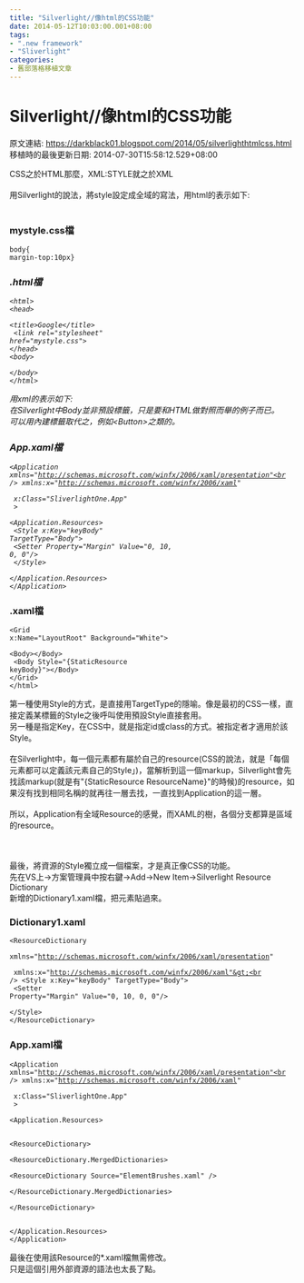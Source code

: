 ```yaml
---
title: "Silverlight//像html的CSS功能"
date: 2014-05-12T10:03:00.001+08:00
tags: 
- ".new framework"
- "Sliverlight"
categories:
- 舊部落格移植文章
---
```


# Silverlight//像html的CSS功能

原文連結: https://darkblack01.blogspot.com/2014/05/silverlighthtmlcss.html
移植時的最後更新日期: 2014-07-30T15:58:12.529+08:00

CSS之於HTML那麼，XML:STYLE就之於XML<br /><br />用Silverlight的說法，將style設定成全域的寫法，用html的表示如下:<br /><br /><h3>mystyle.css檔 </h3><pre class="prettyprint"><code class="language-css">body{ margin-top:10px}</code></pre><h3>*.html檔 </h3><pre class="prettyprint"><code class="language-html">&lt;html&gt;<br />&lt;head&gt;<br />    &lt;title&gt;Google&lt;/title&gt;<br />    &lt;link rel="stylesheet" href="mystyle.css"&gt;<br />&lt;/head&gt;<br />&lt;body&gt;<br /><br />&lt;/body&gt;<br />&lt;/html&gt;</code></pre>用xml的表示如下:<br />在Silverlight中Body並非預設標籤，只是要和HTML做對照而舉的例子而已。<br />可以用內建標籤取代之，例如&lt;Button&gt;之類的。<br /><h3>App.xaml檔 </h3><pre class="prettyprint"><code class="language-xml">&lt;Application xmlns="http://schemas.microsoft.com/winfx/2006/xaml/presentation"<br />             xmlns:x="http://schemas.microsoft.com/winfx/2006/xaml" <br />             x:Class="SliverlightOne.App"<br />             &gt;<br />    &lt;Application.Resources&gt;<br />        &lt;Style x:Key="keyBody" TargetType="Body"&gt;<br />            &lt;Setter Property="Margin" Value="0, 10, 0, 0"/&gt;<br />        &lt;/Style&gt;<br />    &lt;/Application.Resources&gt;<br />&lt;/Application&gt;</code></pre><h3>*.xaml檔 </h3><pre class="prettyprint"><code class="language-xml">&lt;Grid x:Name="LayoutRoot" Background="White"&gt;<br />    &lt;Body&gt;&lt;/Body&gt;<br />    &lt;Body Style="{StaticResource keyBody}"&gt;&lt;/Body&gt;<br />&lt;/Grid&gt;<br />&lt;/html&gt;</code></pre>第一種使用Style的方式，是直接用TargetType的隱喻。像是最初的CSS一樣，直接定義某標籤的Style之後呼叫使用預設Style直接套用。<br />另一種是指定Key，在CSS中，就是指定id或class的方式。被指定者才適用於該Style。<br /><br />在Silverlight中，每一個元素都有屬於自己的resource(CSS的說法，就是「每個元素都可以定義該元素自己的Style」)，當解析到這一個markup，Silverlight會先找該markup(就是有"{StaticResource ResourceName}"的時候)的resource，如果沒有找到相同名稱的就再往一層去找，一直找到Application的這一層。<br /><br />所以，Application有全域Resource的感覺，而XAML的樹，各個分支都算是區域的resource。<br /><br /><br /><br />最後，將資源的Style獨立成一個檔案，才是真正像CSS的功能。<br />先在VS上→方案管理員中按右鍵→Add→New Item→Silverlight Resource Dictionary<br />新增的Dictionary1.xaml檔，把<style></style>元素貼過來。 <br /><h3>Dictionary1.xaml</h3><pre class="prettyprint"><code class="language-xml">&lt;ResourceDictionary<br />    xmlns="http://schemas.microsoft.com/winfx/2006/xaml/presentation" <br />    xmlns:x="http://schemas.microsoft.com/winfx/2006/xaml"&gt;<br />    &lt;Style x:Key="keyBody" TargetType="Body"&gt;<br />        &lt;Setter Property="Margin" Value="0, 10, 0, 0"/&gt;<br />    &lt;/Style&gt;<br />&lt;/ResourceDictionary&gt;</code></pre><h3>App.xaml檔 </h3><pre class="prettyprint"><code class="language-xml">&lt;Application xmlns="http://schemas.microsoft.com/winfx/2006/xaml/presentation"<br />             xmlns:x="http://schemas.microsoft.com/winfx/2006/xaml" <br />             x:Class="SliverlightOne.App"<br />             &gt;<br />    &lt;Application.Resources&gt;<br /><br />      &lt;ResourceDictionary&gt;<br />        &lt;ResourceDictionary.MergedDictionaries&gt;<br />          &lt;ResourceDictionary Source="ElementBrushes.xaml" /&gt;<br />        &lt;/ResourceDictionary.MergedDictionaries&gt;<br />      &lt;/ResourceDictionary&gt;<br /><br />    &lt;/Application.Resources&gt;<br />&lt;/Application&gt;</code></pre>最後在使用該Resource的*.xaml檔無需修改。<br />只是這個引用外部資源的語法也太長了點。
